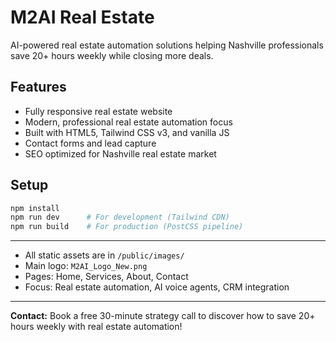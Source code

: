# M2AI Real Estate

AI-powered real estate automation solutions helping Nashville professionals save 20+ hours weekly while closing more deals.

## Features
- Fully responsive real estate website
- Modern, professional real estate automation focus
- Built with HTML5, Tailwind CSS v3, and vanilla JS
- Contact forms and lead capture
- SEO optimized for Nashville real estate market

## Setup

```bash
npm install
npm run dev      # For development (Tailwind CDN)
npm run build    # For production (PostCSS pipeline)
```

---

- All static assets are in `/public/images/`
- Main logo: `M2AI_Logo_New.png`
- Pages: Home, Services, About, Contact
- Focus: Real estate automation, AI voice agents, CRM integration

---

**Contact:**
Book a free 30-minute strategy call to discover how to save 20+ hours weekly with real estate automation!
